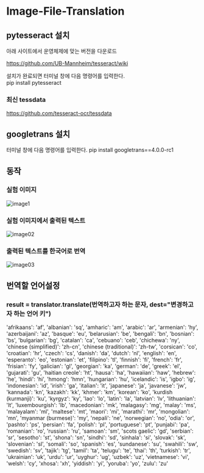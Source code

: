# Image-File-Translation

## pytesseract 설치

아래 사이트에서 운영체제에 맞는 버전을 다운로드

https://github.com/UB-Mannheim/tesseract/wiki

설치가 완료되면 터미널 창에 다음 명령어를 입력한다.  
pip install pytesseract

### 최신 tessdata
https://github.com/tesseract-ocr/tessdata

## googletrans 설치

터미널 창에 다음 명령어를 입력한다.
pip install googletrans==4.0.0-rc1

## 동작
### 실험 이미지
![image1](https://user-images.githubusercontent.com/73572179/127444642-3e4dc4dc-5e86-4dd7-a694-49d4fe58e5cf.jpeg)
### 실험 이미지에서 출력된 텍스트
![image02](https://user-images.githubusercontent.com/73572179/127444750-ea401332-58ee-43cd-aeab-bc8f1be374fe.png)
### 출력된 텍스트를 한국어로 번역
![image03](https://user-images.githubusercontent.com/73572179/127444904-e99b3cf7-60a2-4978-b75f-b9ea3cffa844.png)

## 번역할 언어설정
### result = translator.translate(번역하고자 하는 문자, dest="변경하고자 하는 언어 키")

'afrikaans': 'af', 'albanian': 'sq', 'amharic': 'am', 'arabic': 'ar', 'armenian': 'hy', 'azerbaijani': 'az', 'basque': 'eu', 'belarusian': 'be', 'bengali': 'bn', 'bosnian': 'bs', 'bulgarian': 'bg', 'catalan': 'ca', 'cebuano': 'ceb', 'chichewa': 'ny', 'chinese (simplified)': 'zh-cn', 'chinese (traditional)': 'zh-tw', 'corsican': 'co', 'croatian': 'hr', 'czech': 'cs', 'danish': 'da', 'dutch': 'nl', 'english': 'en', 'esperanto': 'eo', 'estonian': 'et', 'filipino': 'tl', 'finnish': 'fi', 'french': 'fr', 'frisian': 'fy', 'galician': 'gl', 'georgian': 'ka', 'german': 'de', 'greek': 'el', 'gujarati': 'gu', 'haitian creole': 'ht', 'hausa': 'ha', 'hawaiian': 'haw', 'hebrew': 'he', 'hindi': 'hi', 'hmong': 'hmn', 'hungarian': 'hu', 'icelandic': 'is', 'igbo': 'ig', 'indonesian': 'id', 'irish': 'ga', 'italian': 'it', 'japanese': 'ja', 'javanese': 'jw', 'kannada': 'kn', 'kazakh': 'kk', 'khmer': 'km', 'korean': 'ko', 'kurdish (kurmanji)': 'ku', 'kyrgyz': 'ky', 'lao': 'lo', 'latin': 'la', 'latvian': 'lv', 'lithuanian': 'lt', 'luxembourgish': 'lb', 'macedonian': 'mk', 'malagasy': 'mg', 'malay': 'ms', 'malayalam': 'ml', 'maltese': 'mt', 'maori': 'mi', 'marathi': 'mr', 'mongolian': 'mn', 'myanmar (burmese)': 'my', 'nepali': 'ne', 'norwegian': 'no', 'odia': 'or', 'pashto': 'ps', 'persian': 'fa', 'polish': 'pl', 'portuguese': 'pt', 'punjabi': 'pa', 'romanian': 'ro', 'russian': 'ru', 'samoan': 'sm', 'scots gaelic': 'gd', 'serbian': 'sr', 'sesotho': 'st', 'shona': 'sn', 'sindhi': 'sd', 'sinhala': 'si', 'slovak': 'sk', 'slovenian': 'sl', 'somali': 'so', 'spanish': 'es', 'sundanese': 'su', 'swahili': 'sw', 'swedish': 'sv', 'tajik': 'tg', 'tamil': 'ta', 'telugu': 'te', 'thai': 'th', 'turkish': 'tr', 'ukrainian': 'uk', 'urdu': 'ur', 'uyghur': 'ug', 'uzbek': 'uz', 'vietnamese': 'vi', 'welsh': 'cy', 'xhosa': 'xh', 'yiddish': 'yi', 'yoruba': 'yo', 'zulu': 'zu'
